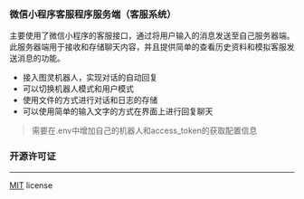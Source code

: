 ### 微信小程序客服程序服务端（客服系统）
主要使用了微信小程序的客服接口，通过将用户输入的消息发送至自己服务器端。
此服务器端用于接收和存储聊天内容，并且提供简单的查看历史资料和模拟客服发送消息的功能。

- 接入图灵机器人，实现对话的自动回复
- 可以切换机器人模式和用户模式
- 使用文件的方式进行对话和日志的存储
- 可以使用简单的输入文字的方式在界面上进行回复聊天

> 需要在.env中增加自己的机器人和access_token的获取配置信息

### 开源许可证
---
[MIT](https://opensource.org/licenses/MIT) license
